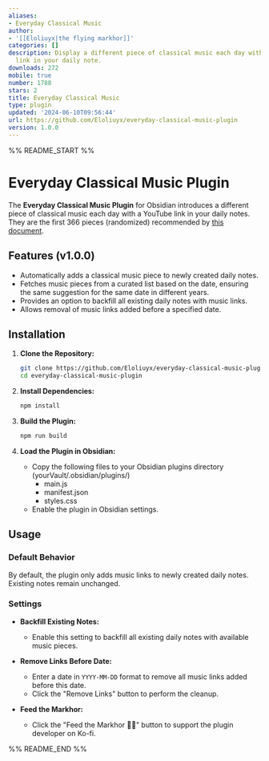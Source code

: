 ```yaml
---
aliases:
- Everyday Classical Music
author:
- '[[Eloliuyx|the flying markhor]]'
categories: []
description: Display a different piece of classical music each day with a YouTube
  link in your daily note.
downloads: 272
mobile: true
number: 1788
stars: 2
title: Everyday Classical Music
type: plugin
updated: '2024-06-10T09:56:44'
url: https://github.com/Eloliuyx/everyday-classical-music-plugin
version: 1.0.0
---
```


%% README_START %%

# Everyday Classical Music Plugin

The **Everyday Classical Music Plugin** for Obsidian introduces a different piece of classical music each day with a YouTube link in your daily notes. They are the first 366 pieces (randomized) recommended by [this document](https://docs.google.com/document/d/18t_9MHZTENbmYdezAAj4LRM0-Eak_MYO1HssZW2FX1U/edit).


## Features (v1.0.0)

- Automatically adds a classical music piece to newly created daily notes.
- Fetches music pieces from a curated list based on the date, ensuring the same suggestion for the same date in different years.
- Provides an option to backfill all existing daily notes with music links.
- Allows removal of music links added before a specified date.

## Installation

1. **Clone the Repository:**
    ```sh
    git clone https://github.com/Eloliuyx/everyday-classical-music-plugin.git
    cd everyday-classical-music-plugin
    ```

2. **Install Dependencies:**
    ```sh
    npm install
    ```

3. **Build the Plugin:**
    ```sh
    npm run build
    ```

4. **Load the Plugin in Obsidian:**
    - Copy the following files to your Obsidian plugins directory (yourVault/.obsidian/plugins/)
        - main.js
        - manifest.json
        - styles.css
    - Enable the plugin in Obsidian settings.

## Usage

### Default Behavior

By default, the plugin only adds music links to newly created daily notes. Existing notes remain unchanged.

### Settings

- **Backfill Existing Notes:**
  - Enable this setting to backfill all existing daily notes with available music pieces.

- **Remove Links Before Date:**
  - Enter a date in `YYYY-MM-DD` format to remove all music links added before this date.
  - Click the "Remove Links" button to perform the cleanup.

- **Feed the Markhor:**
  - Click the "Feed the Markhor 🦌🪽" button to support the plugin developer on Ko-fi.

%% README_END %%
